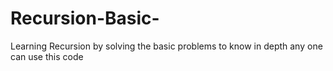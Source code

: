 # Recursion-Basic-
Learning Recursion by solving the basic problems to know in depth any one can use this code
